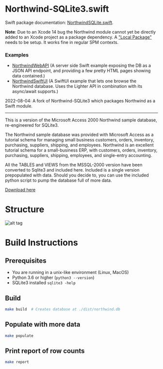 # Northwind-SQLite3.swift

Swift package documentation: 
[NorthwindSQLite.swift](https://lighter-swift.github.io/NorthwindSQLite.swift/documentation/northwind/).

**Note**: 
Due to an Xcode 14 bug the Northwind module cannot yet be directly added to an 
Xcode project as a package dependency.
A ["Local Package"](https://developer.apple.com/documentation/xcode/organizing-your-code-with-local-packages)
needs to be setup.
It works fine in regular SPM contexts.

### Examples

- [NorthwindWebAPI](https://github.com/Lighter-swift/Examples/blob/develop/Sources/NorthwindWebAPI/) (A server side Swift example
  exposing the DB as a JSON API endpoint, and providing a few pretty HTML
  pages showing data contained.)
- [NorthwindSwiftUI](https://github.com/Lighter-swift/Examples/blob/develop/Sources/NorthwindSwiftUI/) (A SwiftUI example that lets
  one browse the Northwind database. Uses the Lighter API in combination with
  its async/await supports.)

2022-08-04: A fork of Northwind-SQLite3 which packages Northwind as a Swift
            module.

<hr />

This is a version of the Microsoft Access 2000 Northwind sample database, re-engineered for SQLite3.

The Northwind sample database was provided with Microsoft Access as a tutorial schema for managing small business customers, orders, inventory, purchasing, suppliers, shipping, and employees. Northwind is an excellent tutorial schema for a small-business ERP, with customers, orders, inventory, purchasing, suppliers, shipping, employees, and single-entry accounting.

All the TABLES and VIEWS from the MSSQL-2000 version have been converted to Sqlite3 and included here. Included is a single version prepopulated with data. Should you decide to, you can use the included python script to pump the database full of more data.

[Download here](https://raw.githubusercontent.com/jpwhite3/northwind-SQLite3/master/dist/northwind.db)

# Structure

![alt tag](https://raw.githubusercontent.com/jpwhite3/northwind-SQLite3/master/images/Northwind_ERD.png)

# Build Instructions

## Prerequisites

- You are running in a unix-like environment (Linux, MacOS)
- Python 3.6 or higher (`python3 --version`)
- SQLite3 installed `sqlite3 -help`

## Build

```bash
make build  # Creates database at ./dist/northwind.db
```

## Populate with more data

```bash
make populate
```

## Print report of row counts

```bash
make report
```
